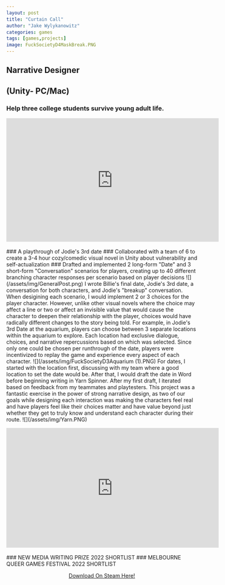 ```yaml
---
layout: post
title: "Curtain Call"
author: "Jake Wylykanowitz"
categories: games
tags: [games,projects]
image: FuckSocietyD4MaskBreak.PNG
---
```


## Narrative Designer
## (Unity- PC/Mac)
### Help three college students survive young adult life.
<p align = "center"><iframe width="560" height="325" src="https://www.youtube.com/embed/dVwN30v0fDA" title="Curtain Call- Jodie Date 3" frameborder="0" allow="accelerometer; autoplay; clipboard-write; encrypted-media; gyroscope; picture-in-picture; web-share" allowfullscreen></iframe></p>
### A playthrough of Jodie's 3rd date
### Collaborated with a team of 6 to create a 3-4 hour cozy/comedic visual novel in Unity about vulnerability and self-actualization
### Drafted and implemented 2 long-form "Date" and 3 short-form "Conversation" scenarios for players, creating up to 40 different branching character responses per scenario based on player decisions
![](/assets/img/GeneralPost.png)
I wrote Billie's final date, Jodie's 3rd date,  a conversation for both characters, and Jodie's "breakup" conversation. When desigining each scenario, I would implement 2 or 3 choices for the player character. However, unlike other visual novels where the choice may affect a line or two or affect an invisible value that would cause the character to deepen their relationship with the player, choices would have radically different changes to the story being told. For example, in Jodie's 3rd Date at the aquarium, players can choose between 3 separate locations within the aquarium to explore. Each location had exclusive dialogue, choices, and narrative repercussions based on which was selected. Since only one could be chosen per runthrough of the date, players were incentivized to replay the game and experience every aspect of each character.
![](/assets/img/FuckSocietyD3Aquarium (1).PNG)
For dates, I started with the location first, discussing with my team where a good location to set the date would be. After that, I would draft the date in Word before beginning writing in Yarn Spinner. After my first draft, I iterated based on feedback from my teammates and playtesters. This project was a fantastic exercise in the power of strong narrative design, as two of our goals while designing each interaction was making the characters feel real and have players feel like their choices matter and have value beyond just whether they get to truly know and understand each character during their route. 
![](/assets/img/Yarn.PNG)
<p align = "center"><iframe width="560" height="315" src="https://www.youtube.com/embed/3Ahd_w9RJFk" title="Curtain Call Trailer" frameborder="0" allow="accelerometer; autoplay; clipboard-write; encrypted-media; gyroscope; picture-in-picture; web-share" allowfullscreen></iframe></p>
### NEW MEDIA WRITING PRIZE 2022 SHORTLIST
### MELBOURNE QUEER GAMES FESTIVAL 2022 SHORTLIST
<p align = "center"><a href = "https://store.steampowered.com/app/1839180/Curtain_Call/">Download On Steam Here!</a></p>
